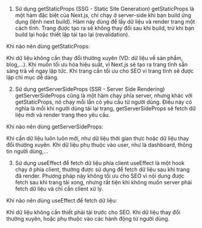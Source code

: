 1. Sử dụng getStaticProps (SSG - Static Site Generation)
getStaticProps là một hàm đặc biệt của Next.js, chỉ chạy ở server-side khi bạn build ứng dụng (lệnh next build). Hàm này dùng để lấy dữ liệu và render trang một cách tĩnh. Trang được tạo ra sẽ không thay đổi sau khi build, trừ khi bạn build lại hoặc thiết lập tái tạo lại (revalidation).

Khi nào nên dùng getStaticProps:

Khi dữ liệu không cần thay đổi thường xuyên (VD: dữ liệu về sản phẩm, blog,...).
Khi muốn tối ưu hóa hiệu suất, vì Next.js sẽ tạo ra trang tĩnh sẵn sàng trả về ngay lập tức.
Khi trang cần tối ưu cho SEO vì trang tĩnh sẽ được lập chỉ mục dễ dàng.


2. Sử dụng getServerSideProps (SSR - Server Side Rendering)
getServerSideProps cũng là một hàm chạy phía server, nhưng khác với getStaticProps, nó chạy mỗi lần có yêu cầu từ người dùng. Điều này có nghĩa là mỗi khi người dùng tải lại trang, getServerSideProps sẽ fetch dữ liệu mới và render trang theo yêu cầu.

Khi nào nên dùng getServerSideProps:

Khi cần dữ liệu luôn luôn mới, như dữ liệu thời gian thực hoặc dữ liệu thay đổi thường xuyên.
Khi dữ liệu phụ thuộc vào user, như là dashboard, thông tin người dùng,...

3. Sử dụng useEffect để fetch dữ liệu phía client
useEffect là một hook chạy ở phía client, thường được sử dụng để fetch dữ liệu sau khi trang đã render. Phương pháp này không tối ưu cho SEO vì nội dung được fetch sau khi trang tải xong, nhưng rất tiện khi không muốn server phải fetch dữ liệu và chỉ cần client xử lý.

Khi nào nên dùng useEffect để fetch dữ liệu:

Khi dữ liệu không cần thiết phải tải trước cho SEO.
Khi dữ liệu thay đổi thường xuyên, hoặc phụ thuộc vào các hành động từ người dùng.